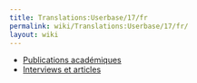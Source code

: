 ```yaml
---
title: Translations:Userbase/17/fr
permalink: wiki/Translations:Userbase/17/fr/
layout: wiki
---
```


-   [ Publications académiques](/wiki/Academic_publications "wikilink")
-   [ Interviews et articles ](/wiki/Interviews_and_articles "wikilink")
